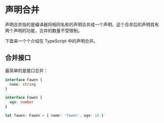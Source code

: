 # 声明合并

声明合并指的是编译器将相同名称的声明合并成一个声明，这个合并后的声明具有两个声明的功能，合并的数量不受限制。

下面来一个个介绍在 TypeScript 中的声明合并。

## 合并接口
最简单的是接口合并：
```typescript
interface Fawen {
  name: string
}

interface Fawen {
  age: number
}

let fawen: Fawen = { name: 'fawen', age: 18 }
```